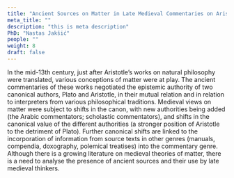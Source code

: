 ```yaml
---
title: "Ancient Sources on Matter in Late Medieval Commentaries on Aristotle"
meta_title: ""
description: "this is meta description"
PhD: "Nastas Jakšić"
people: ""
weight: 8
draft: false
---
```


In the mid-13th century, just after Aristotle’s works on natural philosophy were translated, various conceptions of matter were at play. The ancient commentaries of these works negotiated the epistemic authority of two canonical authors, Plato and Aristotle, in their mutual relation and in relation
to interpreters from various philosophical traditions. Medieval views on matter were subject to shifts in the canon, with new authorities being added (the Arabic commentators; scholastic
commentators), and shifts in the canonical value of the different authorities (a stronger position of Aristotle
to the detriment of Plato). Further canonical shifts are linked to the incorporation of information from
source texts in other genres (manuals, compendia, doxography, polemical treatises) into the commentary
genre. Although there is a growing literature on medieval theories of matter, there is a need to analyse the
presence of ancient sources and their use by late medieval thinkers.